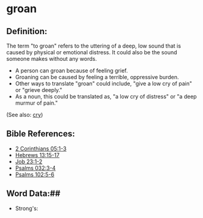 # groan #

## Definition: ##

The term "to groan" refers to the uttering of a deep, low sound that is caused by physical or emotional distress. It could also be the sound someone makes without any words.

* A person can groan because of feeling grief.
* Groaning can be caused by feeling a terrible, oppressive burden.
* Other ways to translate "groan" could include, "give a low cry of pain" or "grieve deeply."
* As a noun, this could be translated as, "a low cry of distress" or "a deep murmur of pain."

(See also: [cry](../other/cry.md))

## Bible References: ##

* [2 Corinthians 05:1-3](rc://en/tn/help/2co/05/01)
* [Hebrews 13:15-17](rc://en/tn/help/heb/13/15)
* [Job 23:1-2](rc://en/tn/help/job/23/01)
* [Psalms 032:3-4](rc://en/tn/help/psa/032/003)
* [Psalms 102:5-6](rc://en/tn/help/psa/102/005)

## Word Data:##

* Strong's: 

